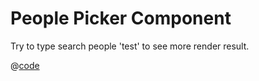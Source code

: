 # People Picker Component

<script setup>
import PeoplePicker from '../../../../../components/people-picker/PeoplePicker.doc.tsx'
</script>
<p>Try to type search people 'test' to see more render result.</p>
<PeoplePicker></PeoplePicker>

@[code](../../../.vuepress/components/people-picker/PeoplePicker.tsx)